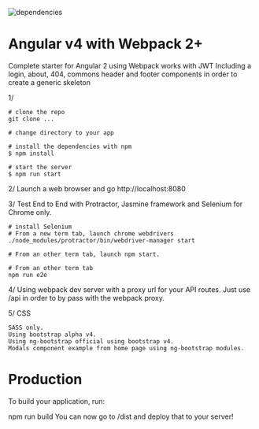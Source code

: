 ![dependencies](https://david-dm.org/JunkyDeLuxe/angular4-starter.svg)

# Angular v4 with Webpack 2+

Complete starter for Angular 2 using Webpack works with JWT
Including a login, about, 404, commons header and footer components in order to create a generic skeleton

1/
```
# clone the repo
git clone ...

# change directory to your app

# install the dependencies with npm
$ npm install

# start the server
$ npm run start
```

2/
Launch a web browser and go http://localhost:8080

3/
Test End to End with Protractor, Jasmine framework and Selenium for Chrome only.
```
# install Selenium
# From a new term tab, launch chrome webdrivers
./node_modules/protractor/bin/webdriver-manager start

# From an other term tab, launch npm start.

# From an other term tab
npm run e2e
```

4/ Using webpack dev server with a proxy url for your API routes.
Just use /api in order to by pass with the webpack proxy.

5/ CSS
```
SASS only.
Using bootstrap alpha v4.
Using ng-bootstrap official using bootstrap v4.
Modals component example from home page using ng-bootstrap modules. 
```

# Production
To build your application, run:

npm run build
You can now go to /dist and deploy that to your server!
